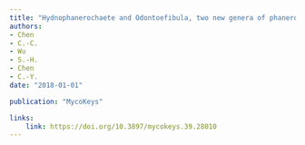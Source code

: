 ```yaml
---
title: "Hydnophanerochaete and Odontoefibula, two new genera of phanerochaetoid fungi (Polyporales, Basidiomycota) from East Asia"
authors:
- Chen
- C.-C.
- Wu
- S.-H.
- Chen
- C.-Y.
date: "2018-01-01"

publication: "MycoKeys"

links:
    link: https://doi.org/10.3897/mycokeys.39.28010
---
```

